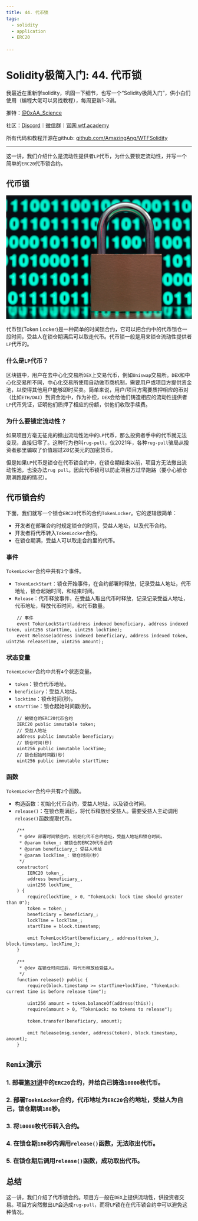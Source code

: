 ```yaml
---
title: 44. 代币锁
tags:
  - solidity
  - application
  - ERC20

---
```


# Solidity极简入门: 44. 代币锁

我最近在重新学solidity，巩固一下细节，也写一个“Solidity极简入门”，供小白们使用（编程大佬可以另找教程），每周更新1-3讲。

推特：[@0xAA_Science](https://twitter.com/0xAA_Science)

社区：[Discord](https://discord.wtf.academy)｜[微信群](https://wechat.wtf.academy)｜[官网 wtf.academy](https://wtf.academy)

所有代码和教程开源在github: [github.com/AmazingAng/WTFSolidity](https://github.com/AmazingAng/WTFSolidity)

-----

这一讲，我们介绍什么是流动性提供者`LP`代币，为什么要锁定流动性，并写一个简单的`ERC20`代币锁合约。

## 代币锁

![代币锁](./img/44-1.webp)

代币锁(Token Locker)是一种简单的时间锁合约，它可以把合约中的代币锁仓一段时间，受益人在锁仓期满后可以取走代币。代币锁一般是用来锁仓流动性提供者`LP`代币的。

### 什么是`LP`代币？

区块链中，用户在去中心化交易所`DEX`上交易代币，例如`Uniswap`交易所。`DEX`和中心化交易所不同，中心化交易所使用自动做市商机制，需要用户或项目方提供资金池，以使得其他用户能够即时买卖。简单来说，用户/项目方需要质押相应的币对（比如`ETH/DAI`）到资金池中，作为补偿，`DEX`会给他们铸造相应的流动性提供者`LP`代币凭证，证明他们质押了相应的份额，供他们收取手续费。


### 为什么要锁定流动性？

如果项目方毫无征兆的撤出流动性池中的`LP`代币，那么投资者手中的代币就无法变现，直接归零了。这种行为也叫`rug-pull`，仅2021年，各种`rug-pull`骗局从投资者那里骗取了价值超过28亿美元的加密货币。

但是如果`LP`代币是锁仓在代币锁合约中，在锁仓期结束以前，项目方无法撤出流动性池，也没办法`rug pull`。因此代币锁可以防止项目方过早跑路（要小心锁仓期满跑路的情况）。

## 代币锁合约

下面，我们就写一个锁仓`ERC20`代币的合约`TokenLocker`。它的逻辑很简单：

- 开发者在部署合约时规定锁仓的时间，受益人地址，以及代币合约。
- 开发者将代币转入`TokenLocker`合约。
- 在锁仓期满，受益人可以取走合约里的代币。

### 事件

`TokenLocker`合约中共有`2`个事件。

- `TokenLockStart`：锁仓开始事件，在合约部署时释放，记录受益人地址，代币地址，锁仓起始时间，和结束时间。
- `Release`：代币释放事件，在受益人取出代币时释放，记录记录受益人地址，代币地址，释放代币时间，和代币数量。

```solidity
    // 事件
    event TokenLockStart(address indexed beneficiary, address indexed token, uint256 startTime, uint256 lockTime);
    event Release(address indexed beneficiary, address indexed token, uint256 releaseTime, uint256 amount);
```

### 状态变量

`TokenLocker`合约中共有`4`个状态变量。

- `token`：锁仓代币地址。
- `beneficiary`：受益人地址。
- `locktime`：锁仓时间(秒)。
- `startTime`：锁仓起始时间戳(秒)。

```solidity
    // 被锁仓的ERC20代币合约
    IERC20 public immutable token;
    // 受益人地址
    address public immutable beneficiary;
    // 锁仓时间(秒)
    uint256 public immutable lockTime;
    // 锁仓起始时间戳(秒)
    uint256 public immutable startTime;
```
### 函数

`TokenLocker`合约中共有`2`个函数。

- 构造函数：初始化代币合约，受益人地址，以及锁仓时间。
- `release()`：在锁仓期满后，将代币释放给受益人。需要受益人主动调用`release()`函数提取代币。

```solidity
    /**
     * @dev 部署时间锁合约，初始化代币合约地址，受益人地址和锁仓时间。
     * @param token_: 被锁仓的ERC20代币合约
     * @param beneficiary_: 受益人地址
     * @param lockTime_: 锁仓时间(秒)
     */
    constructor(
        IERC20 token_,
        address beneficiary_,
        uint256 lockTime_
    ) {
        require(lockTime_ > 0, "TokenLock: lock time should greater than 0");
        token = token_;
        beneficiary = beneficiary_;
        lockTime = lockTime_;
        startTime = block.timestamp;

        emit TokenLockStart(beneficiary_, address(token_), block.timestamp, lockTime_);
    }

    /**
     * @dev 在锁仓时间过后，将代币释放给受益人。
     */
    function release() public {
        require(block.timestamp >= startTime+lockTime, "TokenLock: current time is before release time");

        uint256 amount = token.balanceOf(address(this));
        require(amount > 0, "TokenLock: no tokens to release");

        token.transfer(beneficiary, amount);

        emit Release(msg.sender, address(token), block.timestamp, amount);
    }
```

## `Remix`演示

### 1. 部署[第31讲](../31_ERC20/readme.md)中的`ERC20`合约，并给自己铸造`10000`枚代币。

### 2. 部署`ToeknLocker`合约，代币地址为`ERC20`合约地址，受益人为自己，锁仓期填`180`秒。

### 3. 将`10000`枚代币转入合约。

### 4. 在锁仓期`180`秒内调用`release()`函数，无法取出代币。

### 5. 在锁仓期后调用`release()`函数，成功取出代币。

## 总结

这一讲，我们介绍了代币锁合约。项目方一般在`DEX`上提供流动性，供投资者交易。项目方突然撤出`LP`会造成`rug-pull`，而将`LP`锁在在代币锁合约中可以避免这种情况。